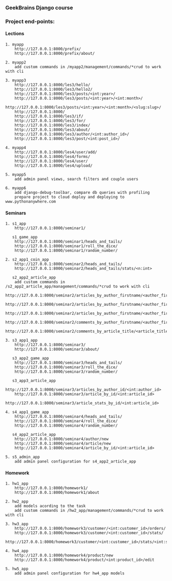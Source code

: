 ### GeekBrains Django course
### Project end-points:
#### Lections
    1. myapp
        http://127.0.0.1:8000/prefix/
        http://127.0.0.1:8000/prefix/about/

    2. myapp2
        add custom commands in /myapp2/management/commands/*crud to work with cli

    3. myapp3
        http://127.0.0.1:8000/les3/hello/
        http://127.0.0.1:8000/les3/hello2/
        http://127.0.0.1:8000/les3/posts/<int:year>/
        http://127.0.0.1:8000/les3/posts/<int:year>/<int:month>/
        http://127.0.0.1:8000/les3/posts/<int:year>/<int:month>/<slug:slug>/
        http://127.0.0.1:8000/
        http://127.0.0.1:8000/les3/if/
        http://127.0.0.1:8000/les3/for/
        http://127.0.0.1:8000/les3/index/
        http://127.0.0.1:8000/les3/about/
        http://127.0.0.1:8000/les3/author/<int:author_id>/
        http://127.0.0.1:8000/les3/post/<int:post_id>/

    4. myapp4
        http://127.0.0.1:8000/les4/user/add/
        http://127.0.0.1:8000/les4/forms/
        http://127.0.0.1:8000/les4/user/
        http://127.0.0.1:8000/les4/upload/

    5. myapp5
        add admin panel views, search filters and couple users

    6. myapp6
        add django-debug-toolbar, compare db queries with profiling
        prepare project to cloud deploy and deploying to www.pythonanywhere.com

#### Seminars
    1. s1_app
        http://127.0.0.1:8000/seminar1/

       s1_game_app
        http://127.0.0.1:8000/seminar1/heads_and_tails/
        http://127.0.0.1:8000/seminar1/roll_the_dice/
        http://127.0.0.1:8000/seminar1/random_number/
    
    2. s2_app1_coin_app
        http://127.0.0.1:8000/seminar2/heads_and_tails/
        http://127.0.0.1:8000/seminar2/heads_and_tails/stats/<n:int>
       
       s2_app2_article_app
        add custom commands in /s2_app2_article_app/management/commands/*crud to work with cli
        http://127.0.0.1:8000/seminar2/articles_by_author_firstname/<author_firstname>
        http://127.0.0.1:8000/seminar2/articles_by_author_firstname/<author_firstname>/<max_results>/
        http://127.0.0.1:8000/seminar2/articles_by_author_firstname/<author_firstname>/<max_results>/<filter_by>
        http://127.0.0.1:8000/seminar2/comments_by_author_firstname/<author_firstname>
        http://127.0.0.1:8000/seminar2/comments_by_article_title/<article_title>

    3. s3_app1_app
        http://127.0.0.1:8000/seminar3/
        http://127.0.0.1:8000/seminar3/about/
       
       s3_app2_game_app 
        http://127.0.0.1:8000/seminar3/heads_and_tails/
        http://127.0.0.1:8000/seminar3/roll_the_dice/
        http://127.0.0.1:8000/seminar3/random_number/
        
       s3_app3_article_app
        http://127.0.0.1:8000/seminar3/articles_by_author_id/<int:author_id>
        http://127.0.0.1:8000/seminar3/article_by_id/<int:article_id>
        http://127.0.0.1:8000/seminar3/article_stats_by_id/<int:article_id>
       
    4. s4_app1_game_app
        http://127.0.0.1:8000/seminar4/heads_and_tails/
        http://127.0.0.1:8000/seminar4/roll_the_dice/
        http://127.0.0.1:8000/seminar4/random_number/

       s4_app2_article_app
        http://127.0.0.1:8000/seminar4/author/new
        http://127.0.0.1:8000/seminar4/article/new
        http://127.0.0.1:8000/seminar4/article_by_id/<int:article_id>

    5. s5_admin_app
        add admin panel configuration for s4_app2_article_app

#### Homework
    1. hw1_app
        http://127.0.0.1:8000/homework1/
        http://127.0.0.1:8000/homework1/about

    2. hw2_app
        add models acording to the task 
        add custom commands in /hw2_app/management/commands/*crud to work with cli

    3. hw3_app
        http://127.0.0.1:8000/homework3/customer/<int:customer_id>/orders/
	    http://127.0.0.1:8000/homework3/customer/<int:customer_id>/stats/
	    http://127.0.0.1:8000/homework3/customer/<int:customer_id>/stats/<int:scope_in_days>/

    4. hw4_app
        http://127.0.0.1:8000/homework4/product/new
        http://127.0.0.1:8000/homework4/product/<int:product_id>/edit

    5. hw5_app
        add admin panel configuration for hw4_app models